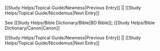 [[Study Helps/Topical Guide/Newness|Previous Entry]]  ||  [[Study Helps/Topical Guide/Nicodemus|Next Entry]]

 See [[Study Helps/Bible Dictionary/Bible|BD Bible]]; [[Study Helps/Bible Dictionary/Canon|Canon]]

[[Study Helps/Topical Guide/Newness|Previous Entry]]  ||  [[Study Helps/Topical Guide/Nicodemus|Next Entry]]